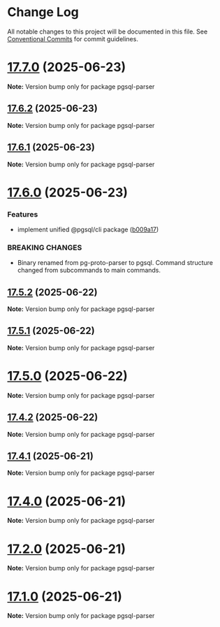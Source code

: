 # Change Log

All notable changes to this project will be documented in this file.
See [Conventional Commits](https://conventionalcommits.org) for commit guidelines.

# [17.7.0](https://github.com/launchql/pgsql-parser/compare/pgsql-parser@17.6.2...pgsql-parser@17.7.0) (2025-06-23)

**Note:** Version bump only for package pgsql-parser





## [17.6.2](https://github.com/launchql/pgsql-parser/compare/pgsql-parser@17.6.1...pgsql-parser@17.6.2) (2025-06-23)

**Note:** Version bump only for package pgsql-parser





## [17.6.1](https://github.com/launchql/pgsql-parser/compare/pgsql-parser@17.6.0...pgsql-parser@17.6.1) (2025-06-23)

**Note:** Version bump only for package pgsql-parser





# [17.6.0](https://github.com/launchql/pgsql-parser/compare/pgsql-parser@17.5.2...pgsql-parser@17.6.0) (2025-06-23)


### Features

* implement unified @pgsql/cli package ([b009a17](https://github.com/launchql/pgsql-parser/commit/b009a172c3c93033573745e80354a7dac973e2bf))


### BREAKING CHANGES

* Binary renamed from pg-proto-parser to pgsql. Command structure changed from subcommands to main commands.





## [17.5.2](https://github.com/launchql/pgsql-parser/compare/pgsql-parser@17.5.1...pgsql-parser@17.5.2) (2025-06-22)

**Note:** Version bump only for package pgsql-parser





## [17.5.1](https://github.com/launchql/pgsql-parser/compare/pgsql-parser@17.5.0...pgsql-parser@17.5.1) (2025-06-22)

**Note:** Version bump only for package pgsql-parser





# [17.5.0](https://github.com/launchql/pgsql-parser/compare/pgsql-parser@17.4.2...pgsql-parser@17.5.0) (2025-06-22)

**Note:** Version bump only for package pgsql-parser





## [17.4.2](https://github.com/launchql/pgsql-parser/compare/pgsql-parser@17.4.1...pgsql-parser@17.4.2) (2025-06-22)

**Note:** Version bump only for package pgsql-parser





## [17.4.1](https://github.com/launchql/pgsql-parser/compare/pgsql-parser@17.4.0...pgsql-parser@17.4.1) (2025-06-21)

**Note:** Version bump only for package pgsql-parser





# [17.4.0](https://github.com/launchql/pgsql-parser/compare/pgsql-parser@17.1.0...pgsql-parser@17.4.0) (2025-06-21)

**Note:** Version bump only for package pgsql-parser





# [17.2.0](https://github.com/launchql/pgsql-parser/compare/pgsql-parser@17.1.0...pgsql-parser@17.2.0) (2025-06-21)

**Note:** Version bump only for package pgsql-parser





# [17.1.0](https://github.com/launchql/pgsql-parser/compare/pgsql-parser@13.16.0...pgsql-parser@17.1.0) (2025-06-21)

**Note:** Version bump only for package pgsql-parser

